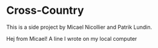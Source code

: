 # Cross-Country
This is a side project by Micael Nicollier and Patrik Lundin.

Hej from Micael!
A line I wrote on my local computer  

